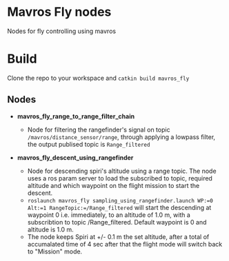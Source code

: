 # Mavros Fly nodes

Nodes for fly controlling using mavros

# Build

Clone the repo to your workspace and `catkin build mavros_fly`

## Nodes

 - **mavros_fly_range_to_range_filter_chain**
	 - Node for filtering the rangefinder's signal on topic `/mavros/distance_sensor/range`, through applying a lowpass filter, the output publised topic is `Range_filtered`
	 
 - **mavros_fly_descent_using_rangefinder**
	 - Node for descending spiri's altitude using a range topic. The node uses a ros param server to load the subscribed to topic, required altitude and which waypoint on the flight mission to start the descent. 
	 - `roslaunch mavros_fly sampling_using_rangefinder.launch WP:=0 Alt:=1 RangeTopic:=/Range_filtered` will start the descending at waypoint 0 i.e. immediately, to an altitude of 1.0 m, with a subscribtion to topic /Range_filtered. Default waypoint is 0 and altitude is 1.0 m.
	 - The node keeps Spiri at  +/- 0.1 m  the set altitude, after a total of accumalated time of 4 sec after that the flight mode will switch back to "Mission" mode.
